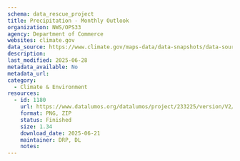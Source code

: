 ```yaml
---
schema: data_rescue_project 
title: Precipitation - Monthly Outlook
organization: NWS/OPS33
agency: Department of Commerce
websites: climate.gov
data_source: https://www.climate.gov/maps-data/data-snapshots/data-source/precipitation-monthly-outlook
description: 
last_modified: 2025-06-28
metadata_available: No
metadata_url: 
category:
  - Climate & Environment 
resources:
  - id: 1180
    url: https://www.datalumos.org/datalumos/project/233225/version/V2/view
    format: PNG, ZIP
    status: Finished
    size: 1.34
    download_date: 2025-06-21
    maintainer: DRP, DL
    notes: 
---
```

